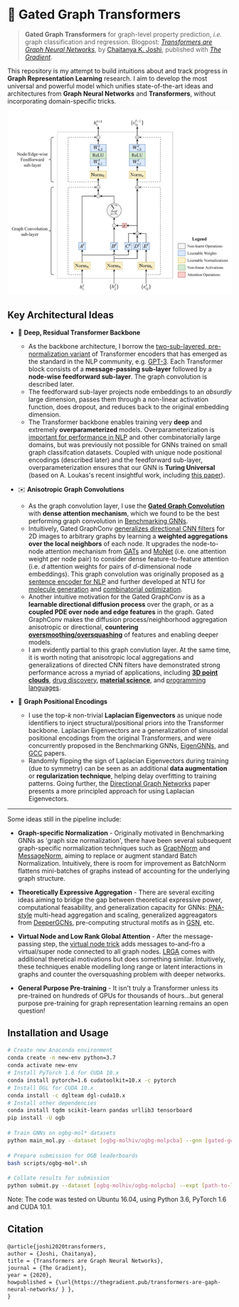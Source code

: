 # :rocket: Gated Graph Transformers

>**Gated Graph Transformers** for graph-level property prediction, *i.e.* graph classification and regression.
>Blogpost: [*Transformers are Graph Neural Networks*](https://thegradient.pub/transformers-are-graph-neural-networks/), by [Chaitanya K. Joshi](http://www.chaitjo.com/), published with [*The Gradient*](https://thegradient.pub/).

This repository is my attempt to build intuitions about and track progress in **Graph Representation Learning** research. 
I aim to develop the most universal and powerful model which unifies state-of-the-art ideas and architectures from **Graph Neural Networks** and **Transformers**, without incorporating domain-specific tricks.

![Gated Graph Transformer](gated-graph-transformer.png)

## Key Architectural Ideas

- :robot: **Deep, Residual Transformer Backbone** 
  - As the backbone architecture, I borrow the [two-sub-layered, pre-normalization variant](https://arxiv.org/abs/2002.04745) of Transformer encoders that has emerged as the standard in the NLP community, e.g. [GPT-3](https://arxiv.org/abs/2005.14165). Each Transformer block consists of a **message-passing sub-layer** followed by a **node-wise feedforward sub-layer**. The graph convolution is described later. 
  - The feedforward sub-layer projects node embeddings to an *absurdly* large dimension, passes them through a non-linear activation function, does dropout, and reduces back to the original embedding dimension.
  - The Transformer backbone enables training very **deep** and extremely **overparameterized** models. Overparameterization is [important for performance in NLP](https://arxiv.org/abs/1910.10683) and other combinatorially large domains, but was previously not possible for GNNs trained on small graph classifcation datasets. Coupled with unique node positional encodings (described later) and the feedforward sub-layer, overparameterization ensures that our GNN is **Turing Universal** (based on A. Loukas's recent insightful work, including [this paper](https://arxiv.org/abs/1907.03199)).

- :envelope: **Anisotropic Graph Convolutions** 
  - As the graph convolution layer, I use the [**Gated Graph Convolution**](https://arxiv.org/abs/1711.07553) with **dense attention mechanism**, which we found to be the best performing graph convolution in [Benchmarking GNNs](https://arxiv.org/abs/2003.00982).
  - Intuitively, Gated GraphConv [generalizes directional CNN filters](https://arxiv.org/abs/1905.01289) for 2D images to arbitrary graphs by learning a **weighted aggregations over the local neighbors** of each node. It upgrades the node-to-node attention mechanism from [GATs](https://arxiv.org/abs/1710.10903) and [MoNet](https://arxiv.org/abs/1611.08402) (i.e. one attention weight per node pair) to consider dense feature-to-feature attention (i.e. *d* attention weights for pairs of *d*-dimensional node embeddings). This graph convolution was originally proposed as [a sentence encoder for NLP](https://arxiv.org/abs/1703.04826) and further developed at NTU for [molecule generation](https://arxiv.org/abs/1906.03412) and [combinatorial optimization](https://arxiv.org/abs/1906.01227).
  - Another intuitive motivation for the Gated GraphConv is as a **learnable directional diffusion process** over the graph, or as a **coupled PDE over node and edge features** in the graph. Gated GraphConv makes the diffusion process/neighborhood aggregation anisotropic or directional, **countering [oversmoothing/oversquashing](https://arxiv.org/abs/2006.05205)** of features and enabling deeper models.
  - I am evidently partial to this graph convlution layer. At the same time, it is worth noting that anisotropic local aggregations and generalizations of directed CNN filters have demonstrated strong performance across a myriad of applications, including [**3D point clouds**](https://arxiv.org/abs/1904.07601), [drug discovery](https://pubs.acs.org/doi/abs/10.1021/acs.jcim.9b00237), [**material science**](https://openreview.net/forum?id=K3qa-sMHpQX), and [programming languages](https://arxiv.org/abs/1906.12192).

- :arrows_counterclockwise: **Graph Positional Encodings** 
  - I use the top-*k* non-trivial **Laplacian Eigenvectors** as unique node identifiers to inject structural/positional priors into the Transformer backbone. Laplacian Eigenvectors are a generalization of sinusoidal positional encodings from the original Transformers, and were concurrently proposed in the Benchmarking GNNs, [EigenGNNs](https://arxiv.org/abs/2006.04330), and [GCC](https://arxiv.org/abs/2006.09963) papers.
  - Randomly flipping the sign of Laplacian Eigenvectors during training (due to symmetry) can be seen as an additional **data augmentation** or **regularization technique**, helping delay overfitting to training patterns. Going further, the [Directional Graph Networks](https://arxiv.org/abs/2010.02863) paper presents a more principled approach for using Laplacian Eigenvectors.

---

Some ideas still in the pipeline include:

- **Graph-specific Normalization** - Originally motivated in Benchmarking GNNs as 'graph size normalization', there have been several subsequent graph-specific normalization techniques such as [GraphNorm](https://arxiv.org/abs/2009.03294) and [MessageNorm](https://arxiv.org/abs/2006.07739), aiming to replace or augment standard Batch Normalization. Intuitively, there is room for improvement as BatchNorm flattens mini-batches of graphs instead of accounting for the underlying graph structure.

- **Theoretically Expressive Aggregation** - There are several exciting ideas aiming to bridge the gap between theoretical expressive power, computational feasability, and generalization capacity for GNNs: [PNA-style](https://arxiv.org/abs/2004.05718) multi-head aggregation and scaling, generalized aggreagators from [DeeperGCNs](https://arxiv.org/abs/2006.07739), pre-computing structural motifs as in [GSN](https://arxiv.org/abs/2006.09252), etc.

- **Virtual Node and Low Rank Global Attention** - After the message-passing step, the [virtual node trick](https://arxiv.org/abs/1905.12265) adds messages to-and-fro a virtual/super node connected to all graph nodes. [LRGA](https://arxiv.org/abs/2006.07846) comes with additional theretical motivations but does something similar. Intuitively, these techniques enable modelling long range or latent interactions in graphs and counter the oversquashing problem with deeper networks.

- **General Purpose Pre-training** - It isn't truly a Transformer unless its pre-trained on hundreds of GPUs for thousands of hours...but general purpose pre-training for graph representation learning remains an open question!

## Installation and Usage
```bash
# Create new Anaconda environment
conda create -n new-env python=3.7
conda activate new-env
# Install PyTorch 1.6 for CUDA 10.x
conda install pytorch=1.6 cudatoolkit=10.x -c pytorch
# Install DGL for CUDA 10.x
conda install -c dglteam dgl-cuda10.x
# Install other dependencies
conda install tqdm scikit-learn pandas urllib3 tensorboard
pip install -U ogb

# Train GNNs on ogbg-mol* datasets
python main_mol.py --dataset [ogbg-molhiv/ogbg-molpcba] --gnn [gated-gcn/gcn/mlp]

# Prepare submission for OGB leaderboards
bash scripts/ogbg-mol*.sh

# Collate results for submission
python submit.py --dataset [ogbg-molhiv/ogbg-molpcba] --expt [path-to-logs]
```

Note: The code was tested on Ubuntu 16.04, using Python 3.6, PyTorch 1.6 and CUDA 10.1.

## Citation
```
@article{joshi2020transformers,
author = {Joshi, Chaitanya},
title = {Transformers are Graph Neural Networks},
journal = {The Gradient},
year = {2020},
howpublished = {\url{https://thegradient.pub/transformers-are-gaph-neural-networks/ } },
}
```